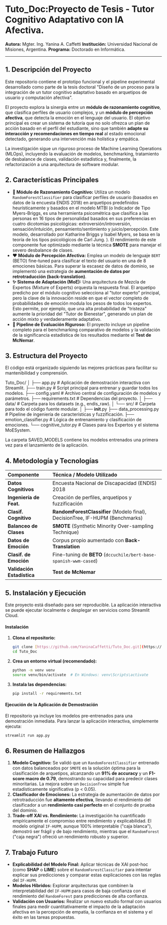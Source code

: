 # Tuto_Doc:Proyecto de Tesis - Tutor Cognitivo Adaptativo con IA Afectiva.

**Autora:** Mgter. Ing. Yanina A. Caffetti
**Institución:** Universidad Nacional de Misiones, Argentina.
**Programa:** Doctorado en Informática.

---

## 1. Descripción del Proyecto

Este repositorio contiene el prototipo funcional y el pipeline experimental desarrollado como parte de la tesis doctoral "Diseño de un proceso para la integración de un tutor cognitivo adaptativo basado en arquetipos de usuario y computación afectiva".

El proyecto explora la sinergia entre un **módulo de razonamiento cognitivo**, que clasifica perfiles de usuario complejos, y un **módulo de percepción afectiva**, que detecta la emoción en el lenguaje del usuario. El objetivo principal es crear un sistema de tutoría que no solo ofrezca un plan de acción basado en el perfil del estudiante, sino que también **adapte su interacción y recomendaciones en tiempo real** al estado emocional detectado, generando una intervención más holística y empática.

La investigación sigue un riguroso proceso de Machine Learning Operations (MLOps), incluyendo la evaluación de modelos, benchmarking, tratamiento de desbalance de clases, validación estadística y, finalmente, la refactorización a una arquitectura de software modular.

## 2. Características Principales

* **🧠 Módulo de Razonamiento Cognitivo:** Utiliza un modelo `RandomForestClassifier` para clasificar perfiles de usuario (basados en datos de la encuesta ENDIS 2018) en arquetipos predefinidos heurísticamente y basados en el modelo MTBI (o Indicador de Tipo Myers-Briggs, es una herramienta psicométrica que clasifica a las personas en 16 tipos de personalidad basados en sus preferencias en cuatro dicotomías psicológicas: extroversión/introversión, sensación/intuición, pensamiento/sentimiento y juicio/percepción. Este modelo, desarrollado por Katharine Briggs y Isabel Myers, se basa en la teoría de los tipos psicológicos de Carl Jung. 
). El rendimiento de este componente fue optimizado mediante la técnica **SMOTE** para manejar el severo desbalance de clases.
* **❤️ Módulo de Percepción Afectiva:** Emplea un modelo de lenguaje `BERT` (BETO) fine-tuned para clasificar el texto del usuario en una de 8 emociones básicas. Para superar la escasez de datos de dominio, se implementó una estrategia de **aumentación de datos por retrotraducción (back-translation)**.
* **✨ Sistema de Adaptación (MoE):** Una arquitectura de Mezcla de Expertos (Mixture of Experts) orquesta la respuesta final. El arquetipo predicho por el módulo cognitivo selecciona al "tutor experto" principal, pero la clave de la innovación reside en que el vector completo de probabilidades de emoción modula los pesos de todos los expertos. Esto permite, por ejemplo, que una alta probabilidad de "tristeza" aumente la prioridad del "Tutor de Bienestar", generando un plan de acción mixto y verdaderamente adaptativo.
* **🔬 Pipeline de Evaluación Riguroso:** El proyecto incluye un pipeline completo para el benchmarking comparativo de modelos y la validación de la significancia estadística de los resultados mediante el **Test de McNemar**.

## 3. Estructura del Proyecto

El código está organizado siguiendo las mejores prácticas para facilitar su mantenibilidad y comprensión.

Tuto_Doc/
│
├── app.py                # Aplicación de demostración interactiva con Streamlit.
├── train.py              # Script principal para entrenar y guardar todos los modelos.
├── config.yaml           # Archivo central de configuración de modelos y parámetros.
├── requirements.txt      # Dependencias del proyecto.
│
├── data/                 # Carpeta para los datasets (e.g., endis_raw).
│
└── src/                  # Carpeta para todo el código fuente modular.
    │
    ├── __init__.py
    ├── data_processing.py    # Pipeline de ingeniería de características y fuzzificación.
    ├── emotion_classifier.py # Lógica de entrenamiento y clasificación de emociones.
    └── cognitive_tutor.py    # Clases para los Expertos y el sistema MoESystem.

La carpeta SAVED_MODELS contiene los modelos entrenados una primera vez para el lanzamiento de la aplicación.

## 4. Metodología y Tecnologías

| Componente | Técnica / Modelo Utilizado |
| :--- | :--- |
| **Datos Cognitivos** | Encuesta Nacional de Discapacidad (ENDIS) 2018 |
| **Ingeniería de Feat.** | Creación de perfiles, arquetipos y fuzzificación |
| **Clasif. Cognitivo** | **RandomForestClassifier** (Modelo final), DecisionTree, IF-HUPM (Benchmarks) |
| **Balanceo de Clases** | **SMOTE** (Synthetic Minority Over-sampling Technique) |
| **Datos de Emoción** | Corpus propio aumentado con **Back-Translation** |
| **Clasif. de Emoción** | Fine-tuning de **BETO** (`dccuchile/bert-base-spanish-wwm-cased`) |
| **Validación Estadística**| **Test de McNemar** |

## 5. Instalación y Ejecución

Este proyecto está diseñado para ser reproducible. La aplicación interactiva se puede ejecutar localmente o desplegar en servicios como Streamlit Cloud.

#### **Instalación**
1.  **Clona el repositorio:**
    ```bash
    git clone [https://github.com/YaninaCaffetti/Tuto_Doc.git](https://github.com/YaninaCaffetti/Tuto_Doc.git)
    cd Tuto_Doc
    ```
2.  **Crea un entorno virtual (recomendado):**
    ```bash
    python -m venv venv
    source venv/bin/activate  # En Windows: venv\Scripts\activate
    ```
3.  **Instala las dependencias:**
    ```bash
    pip install -r requirements.txt
    ```

#### **Ejecución de la Aplicación de Demostración**
El repositorio ya incluye los modelos pre-entrenados para una demostración inmediata. Para lanzar la aplicación interactiva, simplemente ejecuta:

```bash
streamlit run app.py
  ```

## 6. Resumen de Hallazgos

1.  **Modelo Cognitivo:** Se validó que un `RandomForestClassifier` entrenado con datos balanceados por `SMOTE` es la solución óptima para la clasificación de arquetipos, alcanzando un **91% de accuracy** y un **F1-score macro de 0.79**, demostrando su capacidad para predecir clases minoritarias. La mejora sobre un `DecisionTree` simple fue estadísticamente significativa (p < 0.05).
2.  **Clasificador de Emociones:** La estrategia de aumentación de datos por retrotraducción fue **altamente efectiva**, llevando el rendimiento del clasificador a un **rendimiento casi perfecto** en el conjunto de prueba del dominio.
3.  **Trade-off XAI vs. Rendimiento:** La investigación ha cuantificado empíricamente el compromiso entre rendimiento y explicabilidad. El modelo original `IF-HUPM`, aunque 100% interpretable ("caja blanca"), demostró ser frágil y de bajo rendimiento, mientras que el `RandomForest` ("caja negra") ofreció un rendimiento robusto y superior.

## 7. Trabajo Futuro

* **Explicabilidad del Modelo Final:** Aplicar técnicas de XAI post-hoc (como **SHAP** o **LIME**) sobre el `RandomForestClassifier` para intentar explicar sus predicciones y comparar estas explicaciones con las reglas del `IF-HUPM`.
* **Modelos Híbridos:** Explorar arquitecturas que combinen la interpretabilidad del `IF-HUPM` para casos de baja confianza con el rendimiento del `RandomForest` para predicciones de alta confianza.
* **Validación con Usuarios:** Realizar un nuevo estudio formal con usuarios finales para medir cuantitativamente el impacto de la adaptación afectiva en la percepción de empatía, la confianza en el sistema y el éxito en las tareas propuestas.
